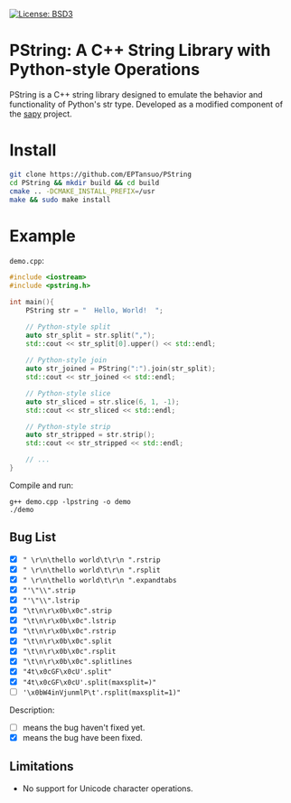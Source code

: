 [![License: BSD3](https://img.shields.io/badge/License-BSD3-yellow.svg)](https://opensource.org/licenses/bsd-3-clause)

# PString: A C++ String Library with Python-style Operations

PString is a C++ string library designed to emulate the behavior and functionality of Python's str type. Developed as a modified component of the [sapy](https://github.com/CairBin/sapy)
project.


# Install
```sh
git clone https://github.com/EPTansuo/PString
cd PString && mkdir build && cd build
cmake .. -DCMAKE_INSTALL_PREFIX=/usr
make && sudo make install 
```

# Example
`demo.cpp`:
```cpp
#include <iostream>
#include <pstring.h>

int main(){
    PString str = "  Hello, World!  ";

    // Python-style split
    auto str_split = str.split(",");
    std::cout << str_split[0].upper() << std::endl;
    
    // Python-style join
    auto str_joined = PString(":").join(str_split);
    std::cout << str_joined << std::endl;

    // Python-style slice
    auto str_sliced = str.slice(6, 1, -1);
    std::cout << str_sliced << std::endl;

    // Python-style strip
    auto str_stripped = str.strip();
    std::cout << str_stripped << std::endl;

    // ...
}
```
Compile and run:
```
g++ demo.cpp -lpstring -o demo
./demo
```

## Bug List 
- [x] `" \r\n\thello world\t\r\n ".rstrip`
- [x] `" \r\n\thello world\t\r\n ".rsplit`
- [x] `" \r\n\thello world\t\r\n ".expandtabs`
- [x] `"'\"\\".strip`
- [x] `"'\"\\".lstrip`
- [x] `"\t\n\r\x0b\x0c".strip`
- [x] `"\t\n\r\x0b\x0c".lstrip`
- [x] `"\t\n\r\x0b\x0c".rstrip`
- [x] `"\t\n\r\x0b\x0c".split`
- [x] `"\t\n\r\x0b\x0c".rsplit`
- [x] `"\t\n\r\x0b\x0c".splitlines`
- [x] `"4t\x0cGF\x0cU'.split"`
- [x] `"4t\x0cGF\x0cU'.split(maxsplit=)"`
- [ ] `'\x0bW4inVjunmlP\t'.rsplit(maxsplit=1)"`

Description:
- [ ] means the bug haven't fixed yet.
- [x] means the bug have been fixed.

## Limitations

- No support for Unicode character operations.


